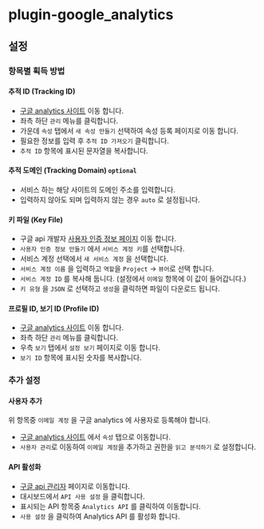 # plugin-google_analytics
## 설정
### 항목별 획득 방법

#### 추적 ID (Tracking ID)
- [구글 analytics 사이트](https://www.google.com/analytics/web/) 이동 합니다.
- 좌측 하단 `관리` 메뉴를 클릭합니다.
- 가운데 `속성` 탭에서 `새 속성 만들기` 선택하여 속성 등록 페이지로 이동 합니다.
- 필요한 정보를 입력 후 `추적 ID 가져오기` 클릭합니다.
- `추적 ID` 항목에 표시된 문자열을 복사합니다.

#### 추적 도메인 (Tracking Domain) `optional`
- 서비스 하는 해당 사이트의 도메인 주소를 입력합니다.
- 입력하지 않아도 되며 입력하지 않는 경우 `auto` 로 설정됩니다.

#### 키 파일 (Key File)
- 구글 api 개발자 [사용자 인증 정보 페이지](https://console.developers.google.com/projectselector/apis/credentials) 이동 합니다.
- `사용자 인증 정보 만들기` 에서  `서비스 계정 키`를 선택합니다.
- 서비스 계정 선택에서 `새 서비스 계정` 을 선택합니다.
- `서비스 계정 이름` 을 입력하고 `역할`을 `Project` -> `뷰어`로 선택 합니다.
- `서비스 계정 ID` 를 복사해 둡니다. (설정에서 `이메일` 항목에 이 값이 들어갑니다.)
- `키 유형` 을 `JSON` 로 선택하고 `생성`을 클릭하면 파일이 다운로드 됩니다.

#### 프로필 ID, 보기 ID (Profile ID)
- [구글 analytics 사이트](https://www.google.com/analytics/web/) 이동 합니다.
- 좌측 하단 `관리` 메뉴를 클릭합니다.
- 우측 `보기` 탭에서 `설정 보기` 페이지로 이동 합니다.
- `보기 ID` 항목에 표시된 숫자를 복사합니다.

### 추가 설정
#### 사용자 추가
위 항목중 `이메일 계정` 을 구글 analytics 에 사용자로 등록해야 합니다. 
- [구글 analytics 사이트](https://www.google.com/analytics/web/) 에서 `속성` 탭으로 이동합니다.
- `사용자 관리`로 이동하여 `이메일 계정`을 추가하고 권한을 `읽고 분석하기` 로 설정합니다.

#### API 활성화
- [구글 api 관리자](https://console.developers.google.com/) 페이지로 이동합니다.
- 대시보드에서 `API 사용 설정` 을 클릭합니다.
- 표시되는 API 항목중 `Analytics API` 를 클릭하여 이동합니다.
- `사용 설정` 을 클릭하여 Analytics API 를 활성화 합니다.
  